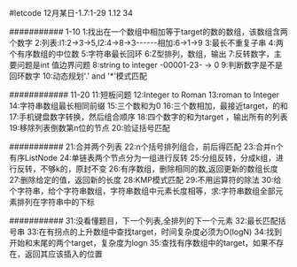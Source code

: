 #letcode
12月某日-1.7:1-29
1.12 34

###########
1-10
1:找出在一个数组中相加等于target的数的数组，该数组含两个数字
2:列表:l1:2->3->5,l2:4->8->3------相加:6->1->9
3:最长不重复子串
4:两个有序数组的中位数
5:字符串最长回环
6:Z型排列，数组，输出
7:反转数字，主要问题是int 值边界问题
8:string to integer -00001-23-  -> 0
9:判断数字是不是回环数字
10:动态规划'.' and '*'模式匹配


############
11-20
11:短板问题
12:Integer to Roman
13:roman to Integer
14:字符串数组最长相同前缀
15:三个数和为0
16:三个数相加，最接近target，的和
17:手机键盘数字转换，然后组合顺序
18:四个数字的和为target ，输出所有的列表
19:移除列表倒数第n位的节点
20:验证括号匹配


###########
21:合并两个列表
22:n个括号排列组合，前后得匹配
23:合并n个有序ListNode
24:单链表两个节点分为一组进行反转
25:分组反转，分成k组，进行反转，不够k的，原封不变
26:有序数组，删除相同的数,返回更新的数组长度
27:删除给定的值，返回新的长度
28:KMP模式匹配
29:不用运算符的除法
30:给个字符串，给个字符串数组，字符串数组中元素长度相等，求:字符串数组全部元素排列在字符串中的下标


###########
31:没看懂题目，下一个列表,全排列的下一个元素
32:最长匹配括号串
33:在有拐点的上升数组中查找target，时间复杂度必须为O(logN)
34:找到开始和末尾的两个target，复杂度为logn
35:查找有序数组中的target，如果不存在，返回其应该插入的位置

